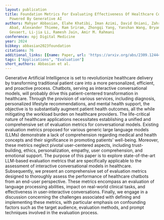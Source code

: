 ```yaml
---
layout: publication
title: Foundation Metrics For Evaluating Effectiveness Of Healthcare Conversations
  Powered By Generative AI
authors: Mahyar Abbasian, Elahe Khatibi, Iman Azimi, David Oniani, Zahra Shakeri Hossein
  Abad, Alexander Thieme, Ram Sriram, Zhongqi Yang, Yanshan Wang, Bryant Lin, Olivier
  Gevaert, Li-jia Li, Ramesh Jain, Amir M. Rahmani
conference: npj Digital Medicine
year: 2024
bibkey: abbasian2023foundation
citations: 76
additional_links: [{name: Paper, url: 'https://arxiv.org/abs/2309.12444'}]
tags: ["Applications", "Evaluation"]
short_authors: Abbasian et al.
---
```

Generative Artificial Intelligence is set to revolutionize healthcare
delivery by transforming traditional patient care into a more personalized,
efficient, and proactive process. Chatbots, serving as interactive
conversational models, will probably drive this patient-centered transformation
in healthcare. Through the provision of various services, including diagnosis,
personalized lifestyle recommendations, and mental health support, the
objective is to substantially augment patient health outcomes, all the while
mitigating the workload burden on healthcare providers. The life-critical
nature of healthcare applications necessitates establishing a unified and
comprehensive set of evaluation metrics for conversational models. Existing
evaluation metrics proposed for various generic large language models (LLMs)
demonstrate a lack of comprehension regarding medical and health concepts and
their significance in promoting patients' well-being. Moreover, these metrics
neglect pivotal user-centered aspects, including trust-building, ethics,
personalization, empathy, user comprehension, and emotional support. The
purpose of this paper is to explore state-of-the-art LLM-based evaluation
metrics that are specifically applicable to the assessment of interactive
conversational models in healthcare. Subsequently, we present an comprehensive
set of evaluation metrics designed to thoroughly assess the performance of
healthcare chatbots from an end-user perspective. These metrics encompass an
evaluation of language processing abilities, impact on real-world clinical
tasks, and effectiveness in user-interactive conversations. Finally, we engage
in a discussion concerning the challenges associated with defining and
implementing these metrics, with particular emphasis on confounding factors
such as the target audience, evaluation methods, and prompt techniques involved
in the evaluation process.